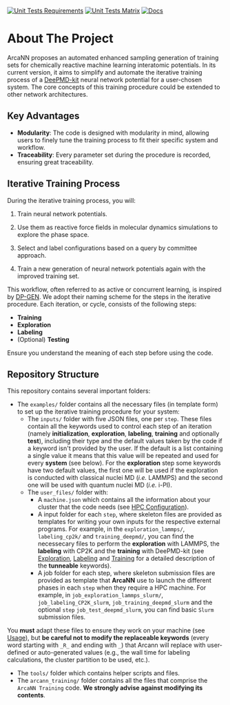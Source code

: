 [![Unit Tests Requirements](https://github.com/arcann-chem/arcann/actions/workflows/unittests_requirements.yml/badge.svg)](https://github.com/arcann-chem/arcann/actions/workflows/unittests_requirements.yml)
[![Unit Tests Matrix](https://github.com/arcann-chem/arcann/actions/workflows/unittests_matrix.yml/badge.svg?branch=main)](https://github.com/arcann-chem/arcann/actions/workflows/unittests_matrix.yml)
[![Docs](https://github.com/arcann-chem/arcann/actions/workflows/docs.yml/badge.svg?branch=main)](https://github.com/arcann-chem/arcann/actions/workflows/docs.yml)

# About The Project #

ArcaNN proposes an automated enhanced sampling generation of training sets for chemically reactive machine learning interatomic potentials.
In its current version, it aims to simplify and automate the iterative training process of a [DeePMD-kit](https://doi.org/10.1063/5.0155600) neural network potential for a user-chosen system.
The core concepts of this training procedure could be extended to other network architectures.

## Key Advantages ##

- **Modularity**: The code is designed with modularity in mind, allowing users to finely tune the training process to fit their specific system and workflow.
- **Traceability**: Every parameter set during the procedure is recorded, ensuring great traceability.

## Iterative Training Process ##

During the iterative training process, you will:

1. Train neural network potentials.

2. Use them as reactive force fields in molecular dynamics simulations to explore the phase space.

3. Select and label configurations based on a query by committee approach.
   
4. Train a new generation of neural network potentials again with the improved training set.

This workflow, often referred to as active or concurrent learning, is inspired by [DP-GEN](https://doi.org/10.1016/j.cpc.2020.107206).
We adopt their naming scheme for the steps in the iterative procedure. Each iteration, or cycle, consists of the following steps:

- **Training**
- **Exploration**
- **Labeling**
- (Optional) **Testing**

Ensure you understand the meaning of each step before using the code.

## Repository Structure ##

This repository contains several important folders:

- The `examples/` folder contains all the necessary files (in template form) to set up the iterative training procedure for your system:
  - The `inputs/` folder with five JSON files, one per `step`.
These files contain all the keywords used to control each step of an iteration (namely **initialization**, **exploration**, **labeling**, **training** and optionally **test**), including their type and the default values taken by the code if a keyword isn't provided by the user.
If the default is a list containing a single value it means that this value will be repeated and used for every **system** (see below).
For the **exploration** step some keywords have two default values, the first one will be used if the exploration is conducted with classical nuclei MD (*i.e.* LAMMPS) and the second one will be used with quantum nuclei MD (*i.e.* i-PI).
  - The `user_files/` folder with:
    - A `machine.json` which contains all the information about your cluster that the code needs (see [HPC Configuration](./getting-started/hpc_conf.md)).
    - A input folder for each `step`, where skeleton files are provided as templates for writing your own inputs for the respective external programs.
For example, in the `exploration_lammps/`, `labeling_cp2k/` and `training_deepmd/`, you can find the necessecary files to perform the **exploration** with LAMMPS, the **labeling** with CP2K and the **training** with DeePMD-kit (see [Exploration](./usage/exploration), [Labeling](./usage/labeling) and [Training](./usage/training) for a detailed description of the **tunneable** keywords).
    - A job folder for each step, where skeleton submission files are provided as template that **ArcaNN** use to launch the different phases in each `step` when they require a HPC machine.
For example, in `job_exploration_lammps_slurm/`, `job_labeling_CP2K_slurm`, `job_training_deepmd_slurm` and the optional `step` `job_test_deepmd_slurm`, you can find basic `Slurm` submission files.

You **must**  adapt these files to ensure they work on your machine (see [Usage](./usage/iter_prerequisites.md)), but **be careful not to modify the replaceable keywords** (every word starting with `_R_` and ending with `_`) that Arcann will replace with user-defined or auto-generated values (e.g., the wall time for labeling calculations, the cluster partition to be used, etc.).

- The `tools/` folder which contains helper scripts and files.
- The `arcann_training/` folder contains all the files that comprise the `ArcaNN Training` code. **We strongly advise against modifying its contents**.
